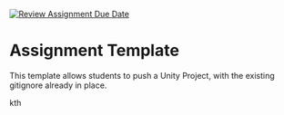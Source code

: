 [![Review Assignment Due Date](https://classroom.github.com/assets/deadline-readme-button-22041afd0340ce965d47ae6ef1cefeee28c7c493a6346c4f15d667ab976d596c.svg)](https://classroom.github.com/a/aF2l_-6v)
# Assignment Template
This template allows students to push a Unity Project, with the existing gitignore already in place.

kth
